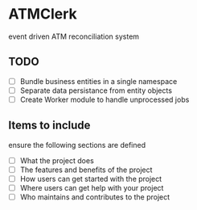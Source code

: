 # ATMClerk
event driven ATM reconciliation system

## TODO
- [ ] Bundle business entities in a single namespace
- [ ] Separate data persistance from entity objects
- [ ] Create Worker module to handle unprocessed jobs 

## Items to include
ensure the following sections are defined
- [ ] What the project does
- [ ] The features and benefits of the project
- [ ] How users can get started with the project
- [ ] Where users can get help with your project
- [ ] Who maintains and contributes to the project
